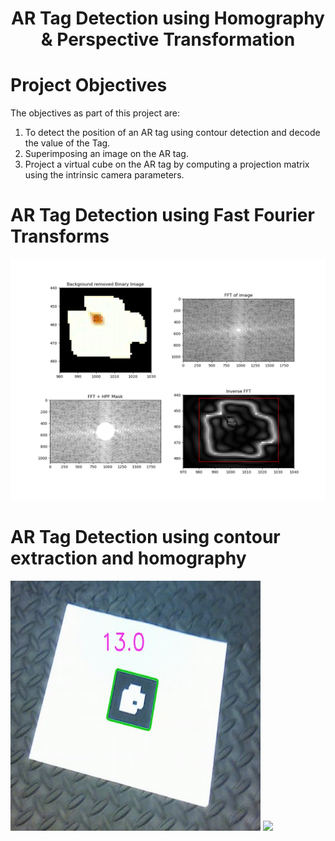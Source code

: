 <div align="center">
<h1>AR Tag Detection using Homography & Perspective Transformation</h1>
</div>

<h1>Project Objectives</h1>
The objectives as part of this project are:
<ol>
<li>To detect the position of an AR tag using contour detection and decode the value of the Tag.</li>
<li>Superimposing an image on the AR tag.</li>
<li>Project a virtual cube on the AR tag by computing a projection matrix using the intrinsic camera parameters.</li>
</ol>
  
<h1>AR Tag Detection using Fast Fourier Transforms</h1>
<p float="left">
<img src="https://github.com/jayesh68/April-Tag-Detection-homography/blob/main/FFT.png"/>
</p>
  

<h1>AR Tag Detection using contour extraction and homography</h1>
<p float="left">
<img src="https://github.com/jayesh68/April-Tag-Detection-homography/blob/main/Decode2.png" width="400" height="400" />
<img src="https://github.com/jayesh68/April-Tag-Detection-homography/blob/main/Decode3.png width="400" height="400" "/>
</p>

